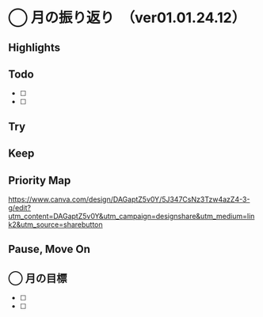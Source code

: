 # ◯ 月の振り返り　（ver01.01.24.12）

<!-- ひとこと -->

## Highlights

<!-- 褒められたこと、うまくいったこと、楽しかったこと -->

## Todo

<!-- 先月立てた目標に対して、達成できたか -->

- [ ]
- [ ]

## Try

<!-- Todo以外に挑戦したこと、新しく始めたこと -->

## Keep

<!-- 先月から継続していることの進捗・やり切ったこと、維持できている挑戦 -->

## Priority Map

<!-- 現状の優先順位(x,y軸に位置どり)、今後どの軸方面へ伸ばしていきたいと考えてるか(矢印)を視覚化 -->

https://www.canva.com/design/DAGaptZ5v0Y/5J347CsNz3Tzw4azZ4-3-g/edit?utm_content=DAGaptZ5v0Y&utm_campaign=designshare&utm_medium=link2&utm_source=sharebutton

## Pause, Move On

<!-- ネガティブ要素から今後どう活かすか宣言、ちょっとは吐き出させてくれ -->

## ◯ 月の目標

- [ ]
- [ ]

